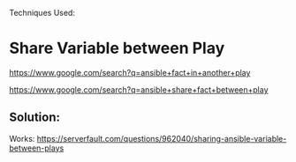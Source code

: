 Techniques Used:

# Share Variable between Play
https://www.google.com/search?q=ansible+fact+in+another+play

https://www.google.com/search?q=ansible+share+fact+between+play


## Solution:
Works:
https://serverfault.com/questions/962040/sharing-ansible-variable-between-plays
